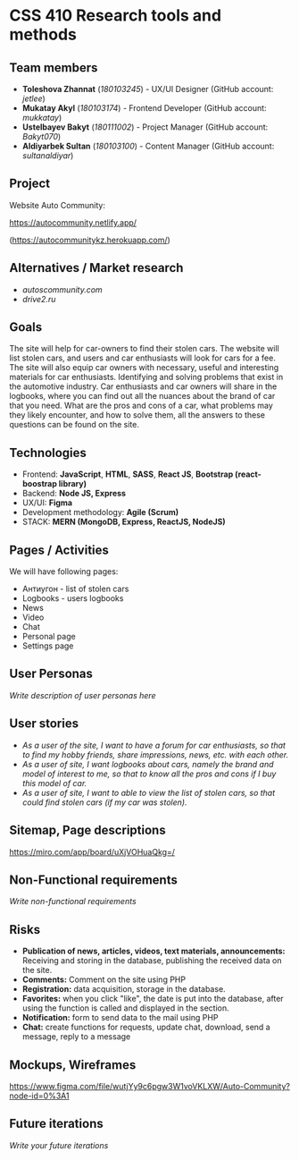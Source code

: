 # CSS 410 Research tools and methods
## Team members
+ **Toleshova Zhannat** (*180103245*) - UX/UI Designer (GitHub account: *jetlee*)
+ **Mukatay Akyl** (*180103174*) - Frontend Developer (GitHub account: *mukkatay*)
+ **Ustelbayev Bakyt** (*180111002*) - Project Manager (GitHub account: *Bakyt070*)
+ **Aldiyarbek Sultan** (*180103100*) - Content Manager (GitHub account: *sultanaldiyar*)

## Project
Website Auto Community:

https://autocommunity.netlify.app/ 

(https://autocommunitykz.herokuapp.com/)

## Alternatives / Market research
+ *autoscommunity.com*
+ *drive2.ru*

## Goals
The site will help for car-owners to find their stolen cars. The website will list stolen cars, and users and car enthusiasts will look for cars for a fee. The site will also equip car owners with necessary, useful and interesting materials for car enthusiasts. Identifying and solving problems that exist in the automotive industry. Car enthusiasts and car owners will share in the logbooks, where you can find out all the nuances about the brand of car that you need. What are the pros and cons of a car, what problems may they likely encounter, and how to solve them, all the answers to these questions can be found on the site.

## Technologies
+ Frontend: **JavaScript**, **HTML**, **SASS**, **React JS**, **Bootstrap (react-boostrap library)**
+ Backend: **Node JS, Express**
+ UX/UI: **Figma**
+ Development methodology: **Agile (Scrum)**
+ STACK: **MERN (MongoDB, Express, ReactJS, NodeJS)**

## Pages / Activities 
We will have following pages:
- Антиугон - list of stolen cars
- Logbooks - users logbooks
- News 
- Video
- Chat
- Personal page
- Settings page

## User Personas
*Write description of user personas here*  

## User stories

+ *As a user of the site, I want to have a forum for car enthusiasts, so that to find my hobby friends, share impressions, news, etc. with each other.*
+ *As a user of site, I want logbooks about cars, namely the brand and model of interest to me, so that to know all the pros and cons if I buy this model of car.*
+ *As a user of site, I want to able to view the list of stolen cars, so that could find stolen cars (if my car was stolen).*


## Sitemap, Page descriptions

https://miro.com/app/board/uXjVOHuaQkg=/

## Non-Functional requirements
*Write non-functional requirements*

## Risks
+ **Publication of news, articles, videos, text materials, announcements:** Receiving and storing in the database, publishing the received data on the site.
+ **Comments:** Comment on the site using PHP
+ **Registration:** data acquisition, storage in the database.
+ **Favorites:** when you click "like", the date is put into the database, after using the function is called and displayed in the section.
+ **Notification:** form to send data to the mail using PHP
+ **Chat:** create functions for requests, update chat, download, send a message, reply to a message

## Mockups, Wireframes

https://www.figma.com/file/wutjYy9c6pgw3W1voVKLXW/Auto-Community?node-id=0%3A1

## Future iterations
*Write your future iterations*
